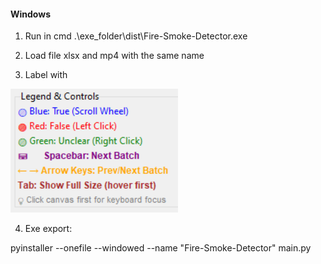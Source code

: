 #### Windows ####
1. Run in cmd 
.\exe_folder\dist\Fire-Smoke-Detector.exe

2. Load file xlsx and mp4 with the same name
3. Label with 

![alt text](image.png)

4. Exe export:

pyinstaller --onefile --windowed --name "Fire-Smoke-Detector" main.py